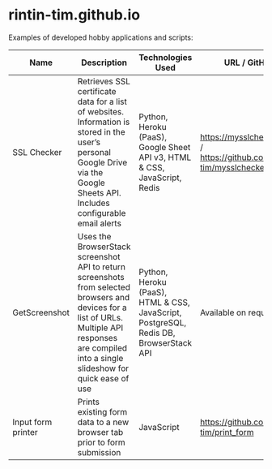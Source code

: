 # rintin-tim.github.io

Examples of developed hobby applications and scripts:

| Name               | Description                                                                                                                                                                                         | Technologies Used                                                                     | URL / GitHub                                                              |
| ------------------ | --------------------------------------------------------------------------------------------------------------------------------------------------------------------------------------------------- | ------------------------------------------------------------------------------------- | ------------------------------------------------------------------------- |
| SSL Checker        | Retrieves SSL certificate data for a list of websites. Information is stored in the user’s personal Google Drive via the Google Sheets API. Includes configurable email alerts                      | Python, Heroku (PaaS), Google Sheet API v3, HTML & CSS, JavaScript, Redis             | https://mysslchecker.com / https://github.com/rintin-tim/mysslchecker.git |
| GetScreenshot      | Uses the BrowserStack screenshot API to return screenshots from selected browsers and devices for a list of URLs. Multiple API responses are compiled into a single slideshow for quick ease of use | Python, Heroku (PaaS), HTML & CSS, JavaScript, PostgreSQL, Redis DB, BrowserStack API | Available on request                                                      |
| Input form printer | Prints existing form data to a new browser tab prior to form submission                                                                                                                             | JavaScript                                                                            | https://github.com/rintin-tim/print_form                                  |
